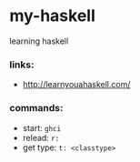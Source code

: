 # my-haskell
learning haskell

### links:
  * http://learnyouahaskell.com/

### commands:
  * start: `ghci`
  * relead: `r:`
  * get type: `t: <classtype>` 

